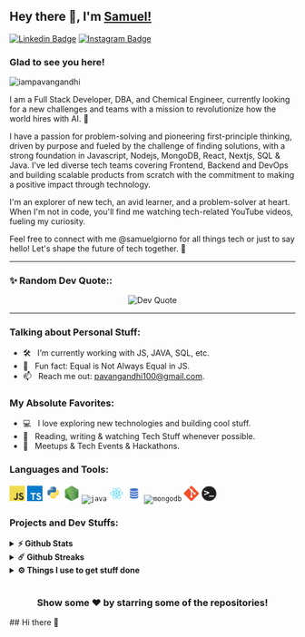## Hey there 👋, I'm [Samuel!](https://github.com/samuelgiorno/)

[![Linkedin Badge](https://img.shields.io/badge/-LinkedIn-0e76a8?style=flat-square&logo=Linkedin&logoColor=white)](https://www.linkedin.com/in/samuelgiorno)
[![Instagram Badge](https://img.shields.io/badge/-Instagram-e4405f?style=flat-square&logo=Instagram&logoColor=white)](https://instagram.com/bysamuelgiorno/)

### Glad to see you here! 
<p align="left"> <img src="https://komarev.com/ghpvc/?username=iampavangandhi&label=Profile%20views&color=0e75b6&style=flat" alt="iampavangandhi" /> </p>
I am a Full Stack Developer, DBA, and Chemical Engineer, currently looking for a new challenges and teams with a mission to revolutionize how the world hires with AI. 🚀

I have a passion for problem-solving and pioneering first-principle thinking, driven by purpose and fueled by the challenge of finding solutions, with a strong foundation in Javascript, Nodejs, MongoDB, React, Nextjs, SQL & Java. I've led diverse tech teams covering Frontend, Backend and DevOps and building scalable products from scratch with the commitment to making a positive impact through technology.

I'm an explorer of new tech, an avid learner, and a problem-solver at heart. When I'm not in code, you'll find me watching tech-related YouTube videos, fueling my curiosity.

Feel free to connect with me @samuelgiorno for all things tech or just to say hello! Let's shape the future of tech together. 🌟

<hr>
<h3 align="left">✨ Random Dev Quote::</h3>
<p align="center">
  <img src="https://quotes-github-readme.vercel.app/api?type=horizontal&theme=dark" alt="Dev Quote" />
</p>
<hr>

### Talking about Personal Stuff:

- 🛠 &nbsp; I’m currently working with JS, JAVA, SQL, etc.
- 👾 &nbsp; Fun fact: Equal is Not Always Equal in JS.
- 📫 &nbsp; Reach me out: pavangandhi100@gmail.com.

### My Absolute Favorites:

- 💻 &nbsp; I love exploring new technologies and building cool stuff.
- 📰 &nbsp; Reading, writing & watching Tech Stuff whenever possible.
- 🍕 &nbsp; Meetups & Tech Events & Hackathons.

### Languages and Tools:

<code><img height="27" src="https://raw.githubusercontent.com/github/explore/80688e429a7d4ef2fca1e82350fe8e3517d3494d/topics/javascript/javascript.png" alt="javascript"></code>
<code><img height="27" src="https://raw.githubusercontent.com/github/explore/80688e429a7d4ef2fca1e82350fe8e3517d3494d/topics/typescript/typescript.png" alt="typescript"></code>
<code><img height="30" src="https://raw.githubusercontent.com/github/explore/80688e429a7d4ef2fca1e82350fe8e3517d3494d/topics/python/python.png" alt="python"></code>
<code><img height="27" src="https://raw.githubusercontent.com/github/explore/80688e429a7d4ef2fca1e82350fe8e3517d3494d/topics/nodejs/nodejs.png" alt="nodejs"></code>
<code><img height="27" src="https://img.shields.io/badge/Java-ED8B00?style=for-the-badge&logo=openjdk&logoColor=white" alt="java"></code>
<code><img height="27" src="https://raw.githubusercontent.com/github/explore/80688e429a7d4ef2fca1e82350fe8e3517d3494d/topics/react/react.png" alt="react"></code>
<code><img height="27" src="https://raw.githubusercontent.com/github/explore/80688e429a7d4ef2fca1e82350fe8e3517d3494d/topics/sql/sql.png" alt="sql"></code>
<code><img height="27" src="https://encrypted-tbn0.gstatic.com/images?q=tbn%3AANd9GcSTTzPAw-55ssm1Im594xYZ9eRQu2JylrkYLg&usqp=CAU" alt="mongodb"></code>
<code><img height="27" src="https://raw.githubusercontent.com/devicons/devicon/master/icons/git/git-original.svg" alt="git"></code>
<code><img height="27" src="https://raw.githubusercontent.com/github/explore/80688e429a7d4ef2fca1e82350fe8e3517d3494d/topics/terminal/terminal.png" alt="terminal"></code>

### Projects and Dev Stuffs:

<details>
  <summary><b>⚡ Github Stats</b></summary>

  <br />
  <img height="180em" src="https://github-readme-stats.vercel.app/api?username=iampavangandhi&show_icons=true&hide_border=true&&count_private=true&include_all_commits=true" />
  <img height="180em" src="https://github-readme-stats.vercel.app/api/top-langs/?username=iampavangandhi&exclude_repo=KNN-Image-Classification&show_icons=true&hide_border=true&layout=compact&langs_count=8"/>
</details>

<details>
  <summary><b>☄️ Github Streaks</b></summary>

  <br />
  <img height="180em" src="https://github-readme-streak-stats.herokuapp.com/?user=iampavangandhi&hide_border=true" />
</details>

<details>
  <br />
  <summary><b>⚙️ Things I use to get stuff done</b></summary>
  	<ul>
  	    <li><b>OS:</b> MacOS 13 Ventura</li>
	    <li><b>Laptop: </b> Macbook Air M1</li>
  	    <li><b>Browser: </b> Chrome & Safari</li>
	    <li><b>Terminal: </b> ZSH: Oh My Zsh (PowerLevel10k)</li>
	    <li><b>Code Editor:</b> VSCode - The best editor out there</li>
 	    <li><b>Other Tools:</b> Postman, Notion, Bitwarden and Raindrop</li>
	    <li><b>To Stay Updated:</b> Twitter, Product Hunt and Hacker News</li>
	</ul>
</details>

#

<div align="center">

### Show some ❤️ by starring some of the repositories!

</div>
## Hi there 👋

<!--
**samuelgiorno/samuelgiorno** is a ✨ _special_ ✨ repository because its `README.md` (this file) appears on your GitHub profile.

Here are some ideas to get you started:

- 🔭 I’m currently working on ...
- 🌱 I’m currently learning ...
- 👯 I’m looking to collaborate on ...
- 🤔 I’m looking for help with ...
- 💬 Ask me about ...
- 📫 How to reach me: ...
- 😄 Pronouns: ...
- ⚡ Fun fact: ...
-->
